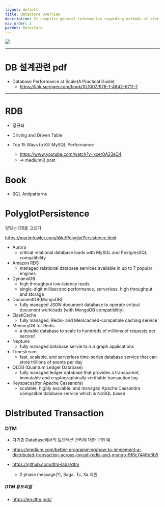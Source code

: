 ```yaml
---
layout: default
title: Datastore Overview
description: It compiles general information regarding methods of storing data.
nav_order: 1
parent: Datastore
---
```


![](/images/datastore/목적에맞는데이터베이스사용과현대화.png)


---
# DB 설계관련 pdf
 * Database Performance at Scale(A Practical Guide)
   + https://link.springer.com/book/10.1007/978-1-4842-9711-7



---
# RDB
 * 정규화

 * Driving and Driven Table

 * Top 15 Ways to Kill MySQL Performance
   * https://www.youtube.com/watch?v=kxer0A23sQ4
   * => medium에 post


# Book

 * SQL Antipatterns


# PolyglotPersistence
알맞는 DB를 고르기

https://martinfowler.com/bliki/PolyglotPersistence.html


* Aurora
  + critical relational database loads with MySQL and PostgresSQL compatibility
* Amazon RDS
  + managed relational database services available in up to 7 popular engines
* DynamoDB
  + high throughput low-latency reads
  + single-digit millisecond performance, serverless, high throughput and storage
* DocumentDB(MongoDB)
  + fully managed JSON document database to operate critical document workloads (with MongoDB compatibility)
* ElastiCache
  + fully managed, Redis- and Memcached-compatible caching service
* MemoryDB for Redis
  + a durable database to scale to hundreds of millions of requests per second
* Neptune
  + fully managed database servie to run graph applications
* Timestream
  + fast, scalable, and serverless time-series database service that can store trillions of events per day
* QLDB (Quantum Ledger Database)
  + fully managed ledger database that provides a transparent, immutable and cryptographically verifiable transaction log
* Keyspaces(for Apache Cassandra)
  + scalable, highly available, and managed Apache Cassandra compatible database service which is NoSQL based


# Distributed Transaction

### DTM
 * 다기종 Database에서의 트랜잭션 관리에 대한 구현 예


 * https://medium.com/better-programming/how-to-implement-a-distributed-transaction-across-mysql-redis-and-mongo-9f6c7448b3b5
 * https://github.com/dtm-labs/dtm
   + 2 phase  message(?), Saga, Tc, Xa 지원


##### DTM 튜토리얼

 * https://en.dtm.pub/
